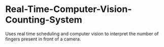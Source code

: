 # Real-Time-Computer-Vision-Counting-System
Uses real time scheduling and computer vision to interpret the number of fingers present in front of a camera. 
